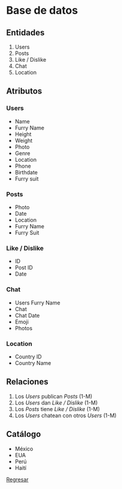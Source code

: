# Base de datos

## Entidades

1. Users
2. Posts
3. Like / Dislike
5. Chat
6. Location


## Atributos

### Users
- Name
- Furry Name
- Height
- Weight
- Photo
- Genre
- Location
- Phone
- Birthdate
- Furry suit

### Posts

- Photo
- Date
- Location
- Furry Name
- Furry Suit

### Like / Dislike

- ID
- Post ID
- Date

### Chat

- Users Furry Name
- Chat
- Chat Date
- Emoji
- Photos

### Location

- Country ID
- Country Name

## Relaciones

1. Los _Users_ publican _Posts_   (1-M)
2. Los _Users_ dan _Like / Dislike_ (1-M)
3. Los _Posts_ tiene _Like / Dislike_ (1-M)
4. Los _Users_ chatean con otros _Users_ (1-M)

## Catálogo 

- México
- EUA
- Perú
- Haití


[Regresar](/README.md)
